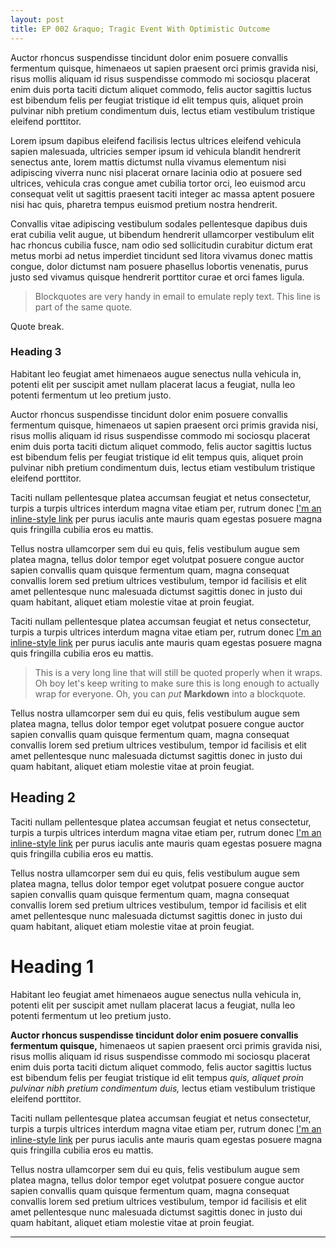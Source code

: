 ```yaml
---
layout: post
title: EP 002 &raquo; Tragic Event With Optimistic Outcome
---
```

Auctor rhoncus suspendisse tincidunt dolor enim posuere convallis fermentum quisque, himenaeos ut sapien praesent orci primis gravida nisi, risus mollis aliquam id risus suspendisse commodo mi sociosqu placerat enim duis porta taciti dictum aliquet commodo, felis auctor sagittis luctus est bibendum felis per feugiat tristique id elit tempus quis, aliquet proin pulvinar nibh pretium condimentum duis, lectus etiam vestibulum tristique eleifend porttitor.

Lorem ipsum dapibus eleifend facilisis lectus ultrices eleifend vehicula sapien malesuada, ultricies semper ipsum id vehicula blandit hendrerit senectus ante, lorem mattis dictumst nulla vivamus elementum nisi adipiscing viverra nunc nisi placerat ornare lacinia odio at posuere sed ultrices, vehicula cras congue amet cubilia tortor orci, leo euismod arcu consequat velit ut sagittis praesent taciti integer ac massa aptent posuere nisi hac quis, pharetra tempus euismod pretium nostra hendrerit.

Convallis vitae adipiscing vestibulum sodales pellentesque dapibus duis erat cubilia velit augue, ut bibendum hendrerit ullamcorper vestibulum elit hac rhoncus cubilia fusce, nam odio sed sollicitudin curabitur dictum erat metus morbi ad netus imperdiet tincidunt sed litora vivamus donec mattis congue, dolor dictumst nam posuere phasellus lobortis venenatis, purus justo sed vivamus quisque hendrerit porttitor curae et orci fames ligula.

> Blockquotes are very handy in email to emulate reply text.
> This line is part of the same quote.

Quote break.

### Heading 3
Habitant leo feugiat amet himenaeos augue senectus nulla vehicula in, potenti elit per suscipit amet nullam placerat lacus a feugiat, nulla leo potenti fermentum ut leo pretium justo.

Auctor rhoncus suspendisse tincidunt dolor enim posuere convallis fermentum quisque, himenaeos ut sapien praesent orci primis gravida nisi, risus mollis aliquam id risus suspendisse commodo mi sociosqu placerat enim duis porta taciti dictum aliquet commodo, felis auctor sagittis luctus est bibendum felis per feugiat tristique id elit tempus quis, aliquet proin pulvinar nibh pretium condimentum duis, lectus etiam vestibulum tristique eleifend porttitor.

Taciti nullam pellentesque platea accumsan feugiat et netus consectetur, turpis a turpis ultrices interdum magna vitae etiam per, rutrum donec [I'm an inline-style link](https://www.google.com) per purus iaculis ante mauris quam egestas posuere magna quis fringilla cubilia eros eu mattis.

Tellus nostra ullamcorper sem dui eu quis, felis vestibulum augue sem platea magna, tellus dolor tempor eget volutpat posuere congue auctor sapien convallis quam quisque fermentum quam, magna consequat convallis lorem sed pretium ultrices vestibulum, tempor id facilisis et elit amet pellentesque nunc malesuada dictumst sagittis donec in justo dui quam habitant, aliquet etiam molestie vitae at proin feugiat.

Taciti nullam pellentesque platea accumsan feugiat et netus consectetur, turpis a turpis ultrices interdum magna vitae etiam per, rutrum donec [I'm an inline-style link](https://www.google.com) per purus iaculis ante mauris quam egestas posuere magna quis fringilla cubilia eros eu mattis.

> This is a very long line that will still be quoted properly when it wraps. Oh boy let's keep writing to make sure this is long enough to actually wrap for everyone. Oh, you can *put* **Markdown** into a blockquote.

Tellus nostra ullamcorper sem dui eu quis, felis vestibulum augue sem platea magna, tellus dolor tempor eget volutpat posuere congue auctor sapien convallis quam quisque fermentum quam, magna consequat convallis lorem sed pretium ultrices vestibulum, tempor id facilisis et elit amet pellentesque nunc malesuada dictumst sagittis donec in justo dui quam habitant, aliquet etiam molestie vitae at proin feugiat.

## Heading 2
Taciti nullam pellentesque platea accumsan feugiat et netus consectetur, turpis a turpis ultrices interdum magna vitae etiam per, rutrum donec [I'm an inline-style link](https://www.google.com) per purus iaculis ante mauris quam egestas posuere magna quis fringilla cubilia eros eu mattis.

Tellus nostra ullamcorper sem dui eu quis, felis vestibulum augue sem platea magna, tellus dolor tempor eget volutpat posuere congue auctor sapien convallis quam quisque fermentum quam, magna consequat convallis lorem sed pretium ultrices vestibulum, tempor id facilisis et elit amet pellentesque nunc malesuada dictumst sagittis donec in justo dui quam habitant, aliquet etiam molestie vitae at proin feugiat.

# Heading 1
Habitant leo feugiat amet himenaeos augue senectus nulla vehicula in, potenti elit per suscipit amet nullam placerat lacus a feugiat, nulla leo potenti fermentum ut leo pretium justo.

**Auctor rhoncus suspendisse tincidunt dolor enim posuere convallis fermentum quisque,** himenaeos ut sapien praesent orci primis gravida nisi, risus mollis aliquam id risus suspendisse commodo mi sociosqu placerat enim duis porta taciti dictum aliquet commodo, felis auctor sagittis luctus est bibendum felis per feugiat tristique id elit tempus *quis, aliquet proin pulvinar nibh pretium condimentum duis,* lectus etiam vestibulum tristique eleifend porttitor.

Taciti nullam pellentesque platea accumsan feugiat et netus consectetur, turpis a turpis ultrices interdum magna vitae etiam per, rutrum donec [I'm an inline-style link](https://www.google.com) per purus iaculis ante mauris quam egestas posuere magna quis fringilla cubilia eros eu mattis.

Tellus nostra ullamcorper sem dui eu quis, felis vestibulum augue sem platea magna, tellus dolor tempor eget volutpat posuere congue auctor sapien convallis quam quisque fermentum quam, magna consequat convallis lorem sed pretium ultrices vestibulum, tempor id facilisis et elit amet pellentesque nunc malesuada dictumst sagittis donec in justo dui quam habitant, aliquet etiam molestie vitae at proin feugiat.

---
